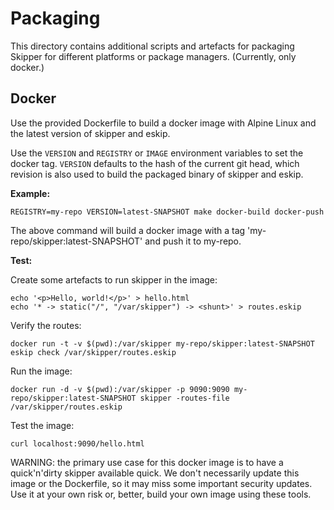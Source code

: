 # Packaging

This directory contains additional scripts and artefacts for packaging Skipper for different platforms or
package managers. (Currently, only docker.)

## Docker

Use the provided Dockerfile to build a docker image with Alpine Linux and the latest version of skipper and
eskip.

Use the `VERSION` and `REGISTRY` or `IMAGE` environment variables to set the docker tag.
`VERSION` defaults to the hash of the current git head, which revision is also used to build the packaged
binary of skipper and eskip.

**Example:**

```
REGISTRY=my-repo VERSION=latest-SNAPSHOT make docker-build docker-push
```

The above command will build a docker image with a tag 'my-repo/skipper:latest-SNAPSHOT' and push it to
my-repo.

**Test:**

Create some artefacts to run skipper in the image:

```
echo '<p>Hello, world!</p>' > hello.html
echo '* -> static("/", "/var/skipper") -> <shunt>' > routes.eskip
```

Verify the routes:

```
docker run -t -v $(pwd):/var/skipper my-repo/skipper:latest-SNAPSHOT eskip check /var/skipper/routes.eskip
```

Run the image:

```
docker run -d -v $(pwd):/var/skipper -p 9090:9090 my-repo/skipper:latest-SNAPSHOT skipper -routes-file /var/skipper/routes.eskip
```

Test the image:

```
curl localhost:9090/hello.html
```

WARNING: the primary use case for this docker image is to have a quick'n'dirty skipper available quick. We don't
necessarily update this image or the Dockerfile, so it may miss some important security updates. Use it at your
own risk or, better, build your own image using these tools.
